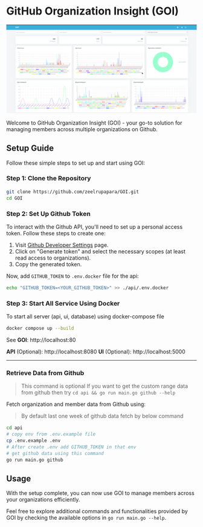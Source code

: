 # GitHub Organization Insight (GOI)
![GoI Dashboard](/images/dashboard.png)

Welcome to GitHub Organization Insight (GOI) - your go-to solution for managing members across multiple organizations on Github.

## Setup Guide

Follow these simple steps to set up and start using GOI:

### Step 1: Clone the Repository

```bash
git clone https://github.com/zeelrupapara/GOI.git
cd GOI
```

### Step 2: Set Up Github Token

To interact with the Github API, you'll need to set up a personal access token. Follow these steps to create one:

1. Visit [Github Developer Settings](https://github.com/settings/tokens) page.
2. Click on "Generate token" and select the necessary scopes (at least read access to organizations).
3. Copy the generated token.

Now, add `GITHUB_TOKEN` to `.env.docker` file for the api:

```bash
echo "GITHUB_TOKEN=<YOUR_GITHUB_TOKEN>" >> ./api/.env.docker
```
### Step 3: Start All Service Using Docker

To start all server (api, ui, database) using docker-compose file
```bash
docker compose up --build
```
See **GOI**: http://localhost:80

**API** (Optional): http://localhost:8080
**UI** (Optional): http://localhost:5000

---

### Retrieve Data from Github
> This command is optional If you want to get the custom range data from github then try `cd api && go run main.go github --help`

Fetch organization and member data from Github using:
> By default last one week of github data fetch by below command

```bash
cd api
# copy env from .env.example file
cp .env.example .env
# After create .env add GITHUB_TOKEN in that env
# get github data using this command
go run main.go github
```

## Usage

With the setup complete, you can now use GOI to manage members across your organizations efficiently.

Feel free to explore additional commands and functionalities provided by GOI by checking the available options in `go run main.go --help`.
